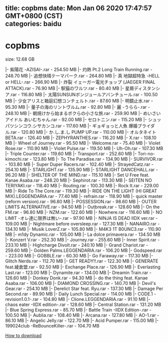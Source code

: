 
title: copbms
date: Mon Jan 06 2020 17:47:57 GMT+0800 (CST)    
categories: baidu
---

# copbms
size: 12.68 GB
 
 
|- 紫陽花 -AZISAI-.rar - 254.50 MB
|- 灼熱 Pt.2 Long Train Running.rar - 248.70 MB
|- 追想快晴テーマパーク.rar - 264.80 MB
|- 真 地獄超特急 -HELL or HELL-.rar - 266.90 MB
|- 炸裂 イェーガー電光チョップ (JAEGER FINAL ATTACK).rar - 76.90 MB
|- 駅猫のワルツ.rar - 80.40 MB
|- 星屑ディスタンシア.rar - 116.80 MB
|- 太陽SUNSUNボンジュールアバンチュール.rar - 100.50 MB
|- 少女アリスと箱庭幻想コンチェルト.rar - 87.60 MB
|- 明鏡止水.rar - 95.30 MB
|- 量子の海のリントヴルム.rar - 92.80 MB
|- 麗 -うらら-.rar - 248.10 MB
|- 朝焼けから始まるボクらの小さな旅.rar - 259.90 MB
|- めいさいアイドル あいむちゃん.rar - 92.00 MB
|- セロトニン.rar - 115.20 MB
|- シュッパツシンコウ.シサカンコ.rar - 117.60 MB
|- ギョギョっと人魚 爆婚ブライダル.rar - 120.80 MB
|- か.し.ま.し PUMP UP.rar - 110.00 MB
|- オルタネイト BETA.rar - 126.40 MB
|- ZEPHYRANTHES.rar - 116.20 MB
|- X.rar - 108.10 MB
|- Wheel of Journey.rar - 95.50 MB
|- Welcome.rar - 75.40 MB
|- Violet Rose.rar - 110.90 MB
|- Violet Pulse.rar - 119.50 MB
|- Uh-Oh.rar - 107.30 MB
|- Triple Counter.rar - 119.60 MB
|- Transport.rar - 252.60 MB
|- Tori-no-kimochi.rar - 123.80 MB
|- To The Paradise.rar - 134.90 MB
|- SURVIVOR.rar - 103.80 MB
|- Super Duper Racers.rar - 102.40 MB
|- StrayedCatz.rar - 254.10 MB
|- STARLiGHT.rar - 135.90 MB
|- STARLIGHT DANCEHALL.rar - 96.20 MB
|- SHELTER OF THE MIND.rar - 115.10 MB
|- Set U Free feat. Kanae Asaba.rar - 248.20 MB
|- Sephirot.rar - 113.30 MB
|- SEITEN NO TERIYAKI.rar - 118.40 MB
|- Routing.rar - 100.30 MB
|- Rock It.rar - 229.00 MB
|- Ride To The Core.rar - 119.30 MB
|- RIDE ON THE LIGHT (HI GREAT MIX).LEGGENDARIA.rar - 77.40 MB
|- refrain.rar - 118.90 MB
|- quick master (reform version).rar - 96.80 MB
|- POSSESSION.rar - 98.60 MB
|- OUTER LIMITS ALTERNATIVE.rar - 94.50 MB
|- Outbreak.rar - 128.60 MB
|- On the FM.rar - 96.80 MB
|- NZM.rar - 122.60 MB
|- Nowhere.rar - 116.60 MB
|- NO LIMIT -オレ達に限界は無い-.rar - 97.90 MB
|- NINJA IS DEAD IIDX ver.rar - 109.00 MB
|- Nightmare before oversleep.rar - 127.30 MB
|- NANAIRO.rar - 134.10 MB
|- Musik LoverZ.rar - 105.80 MB
|- M4K3 1T B0UNC3.rar - 110.90 MB
|- m1dy Dynamic.rar - 105.00 MB
|- La dolce primavera.rar - 134.50 MB
|- Konzert V.rar - 252.30 MB
|- Journey.rar - 255.60 MB
|- Inner Spirit.rar - 233.10 MB
|- Highcharge Divolt.rar - 240.10 MB
|- Grand Chariot.rar - 259.60 MB
|- Golden Palms.LEGGENDARIA.rar - 106.20 MB
|- Godspeed.rar - 223.00 MB
|- GOBBLE.rar - 60.30 MB
|- Go Faraway.rar - 117.30 MB
|- Glitch Nerds.rar - 112.70 MB
|- GET READY!!.rar - 122.30 MB
|- GENERATE feat.綾倉盟.rar - 92.50 MB
|- Exchange Place.rar - 126.90 MB
|- Everlasting Last.rar - 123.00 MB
|- Dynamite.rar - 134.00 MB
|- Dreamin Train.rar - 126.60 MB
|- Donkey Donk.rar - 94.30 MB
|- do the thing feat. Kanae Asaba.rar - 106.00 MB
|- DIAMOND CROSSING.rar - 140.70 MB
|- Devil's Gear.rar - 254.10 MB
|- Derelict Star feat. Ryu.rar - 137.30 MB
|- Damage Per Second.rar - 89.90 MB
|- Daily Lunch Special.rar - 114.00 MB
|- CODE.1 -revision1.0.1-.rar - 104.80 MB
|- Clione.LEGGENDARIA.rar - 91.10 MB
|- chaos eater -IIDX edition-.rar - 128.60 MB
|- Central Station.rar - 131.20 MB
|- Blue Spring Express.rar - 85.70 MB
|- Battle Train -IIDX Edition-.rar - 100.50 MB
|- Aublia.rar - 108.40 MB
|- Arcana.rar - 127.80 MB
|- AO-1.rar - 86.10 MB
|- Angelic Jelly.rar - 122.70 MB
|- Acid Pumper.rar - 115.00 MB
|- 199024club -ReBounceKiller-.rar - 104.70 MB

[How to download](https://bpcam.bemobtrk.com/go/2ceec3aa-1ca2-46d6-b9ff-aaa5c184517c?jno=3805)